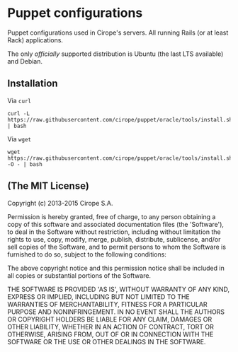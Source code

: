 # Puppet configurations

Puppet configurations used in Cirope's servers. All running Rails (or at least Rack) applications.

The only _officially_ supported distribution is Ubuntu (the last LTS available) and Debian.

## Installation

Via `curl`

    curl -L https://raw.githubusercontent.com/cirope/puppet/oracle/tools/install.sh | bash

Via `wget`

    wget https://raw.githubusercontent.com/cirope/puppet/oracle/tools/install.sh -O - | bash

## (The MIT License)

Copyright (c) 2013-2015 Cirope S.A.

Permission is hereby granted, free of charge, to any person obtaining
a copy of this software and associated documentation files (the
'Software'), to deal in the Software without restriction, including
without limitation the rights to use, copy, modify, merge, publish,
distribute, sublicense, and/or sell copies of the Software, and to
permit persons to whom the Software is furnished to do so, subject to
the following conditions:

The above copyright notice and this permission notice shall be
included in all copies or substantial portions of the Software.

THE SOFTWARE IS PROVIDED 'AS IS', WITHOUT WARRANTY OF ANY KIND,
EXPRESS OR IMPLIED, INCLUDING BUT NOT LIMITED TO THE WARRANTIES OF
MERCHANTABILITY, FITNESS FOR A PARTICULAR PURPOSE AND NONINFRINGEMENT.
IN NO EVENT SHALL THE AUTHORS OR COPYRIGHT HOLDERS BE LIABLE FOR ANY
CLAIM, DAMAGES OR OTHER LIABILITY, WHETHER IN AN ACTION OF CONTRACT,
TORT OR OTHERWISE, ARISING FROM, OUT OF OR IN CONNECTION WITH THE
SOFTWARE OR THE USE OR OTHER DEALINGS IN THE SOFTWARE.
